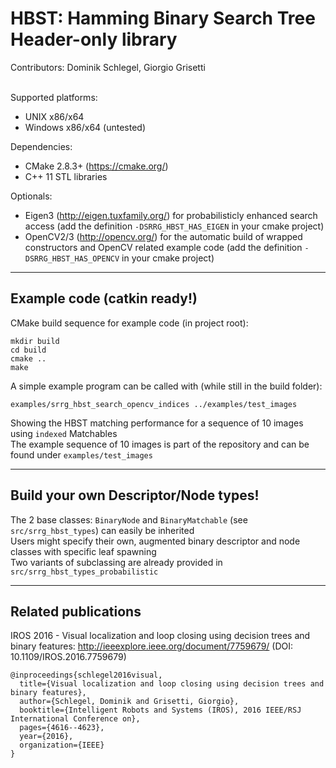 # HBST: Hamming Binary Search Tree Header-only library

Contributors: Dominik Schlegel, Giorgio Grisetti <br/>
<br/>

Supported platforms:
- UNIX x86/x64
- Windows x86/x64 (untested) <br/>

Dependencies:
- CMake 2.8.3+ (https://cmake.org/)
- C++ 11 STL libraries <br/>

Optionals:
- Eigen3 (http://eigen.tuxfamily.org/) for probabilisticly enhanced search access (add the definition `-DSRRG_HBST_HAS_EIGEN` in your cmake project)
- OpenCV2/3 (http://opencv.org/) for the automatic build of wrapped constructors and OpenCV related example code (add the definition `-DSRRG_HBST_HAS_OPENCV` in your cmake project) <br/>

---
## Example code (catkin ready!)
CMake build sequence for example code (in project root):

    mkdir build
    cd build
    cmake ..
    make

A simple example program can be called with (while still in the build folder):

    examples/srrg_hbst_search_opencv_indices ../examples/test_images

Showing the HBST matching performance for a sequence of 10 images using `indexed` Matchables <br/>
The example sequence of 10 images is part of the repository and can be found under `examples/test_images`

---
## Build your own Descriptor/Node types!
The 2 base classes: `BinaryNode` and `BinaryMatchable` (see `src/srrg_hbst_types`) can easily be inherited <br/>
Users might specify their own, augmented binary descriptor and node classes with specific leaf spawning <br>
Two variants of subclassing are already provided in `src/srrg_hbst_types_probabilistic`

---
## Related publications
IROS 2016 - Visual localization and loop closing using decision trees and binary features: http://ieeexplore.ieee.org/document/7759679/ (DOI: 10.1109/IROS.2016.7759679)

    @inproceedings{schlegel2016visual,
      title={Visual localization and loop closing using decision trees and binary features},
      author={Schlegel, Dominik and Grisetti, Giorgio},
      booktitle={Intelligent Robots and Systems (IROS), 2016 IEEE/RSJ International Conference on},
      pages={4616--4623},
      year={2016},
      organization={IEEE}
    }
